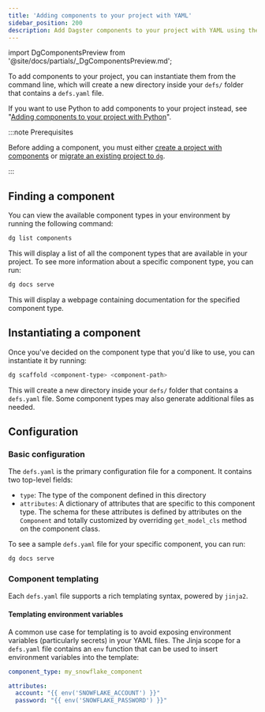 ```yaml
---
title: 'Adding components to your project with YAML'
sidebar_position: 200
description: Add Dagster components to your project with YAML using the dg scaffold command.
---
```


import DgComponentsPreview from '@site/docs/partials/\_DgComponentsPreview.md';

<DgComponentsPreview />

To add components to your project, you can instantiate them from the command line, which will create a new directory inside your `defs/` folder that contains a `defs.yaml` file.

If you want to use Python to add components to your project instead, see "[Adding components to your project with Python](/guides/labs/components/building-pipelines-with-components/adding-components-python)".

:::note Prerequisites

Before adding a component, you must either [create a project with components](/guides/labs/components/building-pipelines-with-components/creating-a-project-with-components) or [migrate an existing project to `dg`](/guides/labs/dg/incrementally-adopting-dg/migrating-project).

:::

## Finding a component

You can view the available component types in your environment by running the following command:

```bash
dg list components
```

This will display a list of all the component types that are available in your project. To see more information about a specific component type, you can run:

```bash
dg docs serve
```

This will display a webpage containing documentation for the specified component type.

## Instantiating a component

Once you've decided on the component type that you'd like to use, you can instantiate it by running:

```bash
dg scaffold <component-type> <component-path>
```

This will create a new directory inside your `defs/` folder that contains a `defs.yaml` file. Some component types may also generate additional files as needed.

## Configuration

### Basic configuration

The `defs.yaml` is the primary configuration file for a component. It contains two top-level fields:

- `type`: The type of the component defined in this directory
- `attributes`: A dictionary of attributes that are specific to this component type. The schema for these attributes is defined by attributes on the `Component`  and totally customized by overriding `get_model_cls` method on the component class.

To see a sample `defs.yaml` file for your specific component, you can run:

```bash
dg docs serve
```

### Component templating

Each `defs.yaml` file supports a rich templating syntax, powered by `jinja2`.

#### Templating environment variables

A common use case for templating is to avoid exposing environment variables (particularly secrets) in your YAML files. The Jinja scope for a `defs.yaml` file contains an `env` function that can be used to insert environment variables into the template:

```yaml
component_type: my_snowflake_component

attributes:
  account: "{{ env('SNOWFLAKE_ACCOUNT') }}"
  password: "{{ env('SNOWFLAKE_PASSWORD') }}"
```
